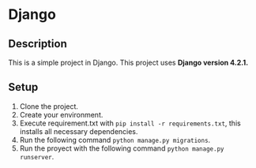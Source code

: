 # Django

## Description

This is a simple project in Django. This project uses **Django version 4.2.1.**

## Setup

1. Clone the project.
2. Create your environment.
3. Execute requirement.txt with `pip install -r requirements.txt`, this installs all necessary dependencies.
4. Run the following command `python manage.py migrations`.
5. Run the proyect with the following command `python manage.py runserver`.
